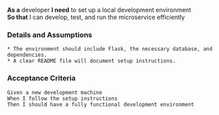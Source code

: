 **As a** developer 
**I need** to set up a local development environment  
**So that**  I can develop, test, and run the microservice efficiently  
      
### Details and Assumptions
    * The environment should include Flask, the necessary database, and dependencies. 
    * A clear README file will document setup instructions.     

### Acceptance Criteria     
    
    Given a new development machine  
    When I follow the setup instructions 
    Then I should have a fully functional development environment